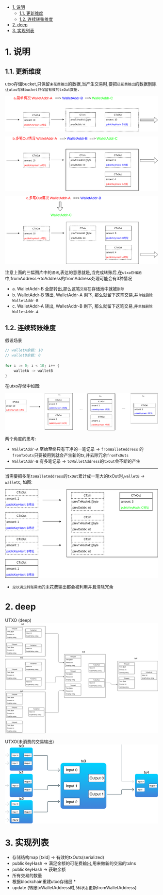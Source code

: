 <!-- TOC -->

- [1. 说明](#1-说明)
    - [1.1. 更新维度](#11-更新维度)
    - [1.2. 连续转账维度](#12-连续转账维度)
- [2. deep](#2-deep)
- [3. 实现列表](#3-实现列表)

<!-- /TOC -->


<a id="markdown-1-说明" name="1-说明"></a>
# 1. 说明

<a id="markdown-11-更新维度" name="11-更新维度"></a>
## 1.1. 更新维度

utxo存储bucket,只保留`未花费输出`的数据,当产生交易时,要把`已花费输出`的数据删除.`让utxo存储bucket只保留有效的txOut数据.`

![](./pic/utxo_transfer_a.png) 

![](./pic/utxo_transfer_b.png)

![](./pic/utxo_transfer_c.png)

注意上面的三幅图片中的`虚线`,表达的意思就是,当完成转账后,在`utxo存储池`中,fromAddress->toAddress的fromAddress处理可能会有3种情况

* a. WalletAddr-B 全部转出,那么这笔`交易`在存储池中就被`删除`
* b. WalletAddr-B 转出,  WalletAddr-A 剩下, 那么就留下这笔交易,并`单独删除WalletAddr-B`
* c. WalletAddr-A 转出,  WalletAddr-B 剩下, 那么就留下这笔交易,并`单独删除WalletAddr-A`

<a id="markdown-12-连续转账维度" name="12-连续转账维度"></a>
## 1.2. 连续转账维度

假设场景
```go
// walletA余额: 10
// walletB余额: 0

for i := 0; i < 10; i++ {
    walletA -> walletB 
}
```
在utxo存储中如图:

![](./pic/utxo_transfer_continuity.png)

两个角度的思考:
* `WalletAddr-A` 至始至终只有干净的一笔记录 -> `fromWalletAddress` 的`fromTxOuts`只要被用到就会产生新的tx,并去除冗余`fromTxOuts`
* `WalletAddr-B` 有多笔记录 -> `toWalletAddress`的`txOut`会不断的产生

---

当需要把多笔`toWalletAddress`的`txOut`累计成一笔大的txOut时,`walletB` -> `walletC`, 如图:

![](./pic/utxo_transfer_package.png)

* `足以满足转账需求`的未花费输出都会被利用并且清除冗余

<a id="markdown-2-deep" name="2-deep"></a>
# 2. deep

UTXO (deep)  
![](./pic/utxo.png)

UTXO(未消费的交易输出)  
![](./pic/transactions-diagram.png)

<a id="markdown-3-实现列表" name="3-实现列表"></a>
# 3. 实现列表

* 存储结构map [txId] -> 有效的txOuts(serialized)
* publicKeyHash -> 满足金额的可花费输出,用来做新的交易的txIns
* publicKeyHash -> 获取余额
* 所有交易的数量
* 根据blockchain重建utxo存储层  *
* update (转账toWalletAddress时,`3种状态`更新fromWalletAddress)
